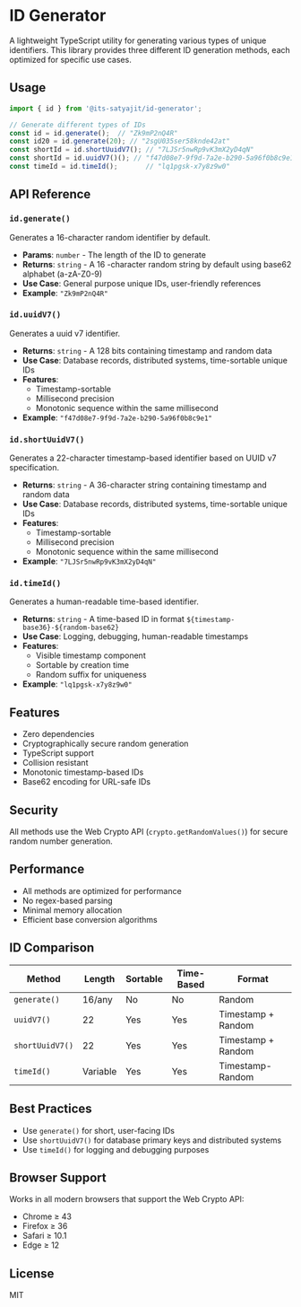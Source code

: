 # ID Generator

A lightweight TypeScript utility for generating various types of unique identifiers. This library provides three different ID generation methods, each optimized for specific use cases.


## Usage

```typescript
import { id } from '@its-satyajit/id-generator';

// Generate different types of IDs
const id = id.generate();  // "Zk9mP2nQ4R"
const id20 = id.generate(20); // "2sgU035ser58knde42at"           
const shortId = id.shortUuidV7(); // "7LJSr5nwRp9vK3mX2yD4qN"
const shortId = id.uuidV7()(); // "f47d08e7-9f9d-7a2e-b290-5a96f0b8c9e1"
const timeId = id.timeId();       // "lq1pgsk-x7y8z9w0"
```

## API Reference

### `id.generate()`

Generates a 16-character random identifier by default.

- **Params**: `number` - The length of the ID to generate
- **Returns**: `string` - A 16  -character random string by default using base62 alphabet (a-zA-Z0-9)
- **Use Case**: General purpose unique IDs, user-friendly references
- **Example**: `"Zk9mP2nQ4R"`

### `id.uuidV7()`

Generates a uuid v7 identifier.

- **Returns**: `string` -  A 128 bits containing timestamp and random data
- **Use Case**: Database records, distributed systems, time-sortable unique IDs
- **Features**:
  - Timestamp-sortable
  - Millisecond precision
  - Monotonic sequence within the same millisecond
- **Example**: `"f47d08e7-9f9d-7a2e-b290-5a96f0b8c9e1"`
### `id.shortUuidV7()`

Generates a 22-character timestamp-based identifier based on UUID v7 specification.

- **Returns**: `string` - A   36-character string containing timestamp and random data
- **Use Case**: Database records, distributed systems, time-sortable unique IDs
- **Features**:
  - Timestamp-sortable
  - Millisecond precision
  - Monotonic sequence within the same millisecond
- **Example**: `"7LJSr5nwRp9vK3mX2yD4qN"`

### `id.timeId()`

Generates a human-readable time-based identifier.

- **Returns**: `string` - A time-based ID in format `${timestamp-base36}-${random-base62}`
- **Use Case**: Logging, debugging, human-readable timestamps
- **Features**:
  - Visible timestamp component
  - Sortable by creation time
  - Random suffix for uniqueness
- **Example**: `"lq1pgsk-x7y8z9w0"`

## Features

- Zero dependencies
- Cryptographically secure random generation
- TypeScript support
- Collision resistant
- Monotonic timestamp-based IDs
- Base62 encoding for URL-safe IDs

## Security

All methods use the Web Crypto API (`crypto.getRandomValues()`) for secure random number generation.

## Performance

- All methods are optimized for performance
- No regex-based parsing
- Minimal memory allocation
- Efficient base conversion algorithms

## ID Comparison

| Method | Length | Sortable | Time-Based | Format |
|--------|---------|-----------|------------|---------|
| `generate()` | 16/any | No | No | Random |
| `uuidV7()` | 22 | Yes | Yes | Timestamp + Random |
| `shortUuidV7()` | 22 | Yes | Yes | Timestamp + Random |
| `timeId()` | Variable | Yes | Yes | Timestamp-Random |

## Best Practices

- Use `generate()` for short, user-facing IDs
- Use `shortUuidV7()` for database primary keys and distributed systems
- Use `timeId()` for logging and debugging purposes

## Browser Support


Works in all modern browsers that support the Web Crypto API:
- Chrome ≥ 43
- Firefox ≥ 36
- Safari ≥ 10.1
- Edge ≥ 12

## License

MIT
